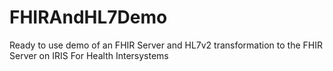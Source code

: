 # FHIRAndHL7Demo
Ready to use demo of an FHIR Server and HL7v2 transformation to the FHIR Server on IRIS For Health Intersystems
